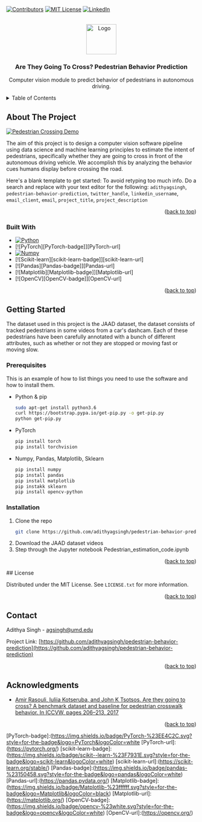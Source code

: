 <!-- Improved compatibility of back to top link: See: https://github.com/othneildrew/Best-README-Template/pull/73 -->
<a name="readme-top"></a>
<!--
*** Thanks for checking out the Best-README-Template. If you have a suggestion
*** that would make this better, please fork the repo and create a pull request
*** or simply open an issue with the tag "enhancement".
*** Don't forget to give the project a star!
*** Thanks again! Now go create something AMAZING! :D
-->



<!-- PROJECT SHIELDS -->
<!--
*** I'm using markdown "reference style" links for readability.
*** Reference links are enclosed in brackets [ ] instead of parentheses ( ).
*** See the bottom of this document for the declaration of the reference variables
*** for contributors-url, forks-url, etc. This is an optional, concise syntax you may use.
*** https://www.markdownguide.org/basic-syntax/#reference-style-links
-->
[![Contributors][contributors-shield]][contributors-url]
[![MIT License][license-shield]][license-url]
[![LinkedIn][linkedin-shield]][linkedin-url]



<!-- PROJECT LOGO -->
<br />
<div align="center">
  <a href="https://github.com/adithyagsingh/pedestrian-behavior-prediction">
    <img src="images/logo.png" alt="Logo" width="80" height="80">
  </a>

<h3 align="center">Are They Going To Cross? Pedestrian Behavior Prediction</h3>

  <p align="center">
    Computer vision module to predict behavior of pedestrians in autonomous driving.
  </p>
</div>



<!-- TABLE OF CONTENTS -->
<details>
  <summary>Table of Contents</summary>
  <ol>
    <li>
      <a href="#about-the-project">About The Project</a>
      <ul>
        <li><a href="#built-with">Built With</a></li>
      </ul>
    </li>
    <li>
      <a href="#getting-started">Getting Started</a>
      <ul>
        <li><a href="#prerequisites">Prerequisites</a></li>
        <li><a href="#installation">Installation</a></li>
      </ul>
    </li>
    <li><a href="#license">License</a></li>
    <li><a href="#contact">Contact</a></li>
    <li><a href="#acknowledgments">Acknowledgments</a></li>
  </ol>
</details>



<!-- ABOUT THE PROJECT -->
## About The Project

[![Pedestrian Crossing Demo][product-screenshot]]()

The aim of this project is to design a computer vision software pipeline using data
science and machine learning principles to estimate the intent of pedestrians, specifically
whether they are going to cross in front of the autonomous driving vehicle. We accomplish this
by analyzing the behavior cues humans display before crossing the road.

Here's a blank template to get started: To avoid retyping too much info. Do a search and replace with your text editor for the following: `adithyagsingh`, `pedestrian-behavior-prediction`, `twitter_handle`, `linkedin_username`, `email_client`, `email`, `project_title`, `project_description`

<p align="right">(<a href="#readme-top">back to top</a>)</p>



### Built With

* [![Python][Python-badge]][Python-url]
* [![PyTorch][PyTorch-badge]][PyTorch-url]
* [![Numpy][Numpy-badge]][Numpy-url]
* [![Scikit-learn][scikit-learn-badge]][scikit-learn-url]
* [![Pandas][Pandas-badge]][Pandas-url]
* [![Matplotlib][Matplotlib-badge]][Matplotlib-url]
* [![OpenCV][OpenCV-badge]][OpenCV-url]

<p align="right">(<a href="#readme-top">back to top</a>)</p>



<!-- GETTING STARTED -->
## Getting Started

The dataset used in this project is the JAAD dataset, the dataset consists of tracked pedestrians in some videos from a car's dashcam. Each of these pedestrians have been carefully annotated with a bunch of different attributes, such as whether or not they are stopped or moving fast or moving slow.

### Prerequisites

This is an example of how to list things you need to use the software and how to install them.
* Python & pip
  ```sh
  sudo apt-get install python3.6
  curl https://bootstrap.pypa.io/get-pip.py -o get-pip.py
  python get-pip.py
  ```
* PyTorch
  ```sh
  pip install torch
  pip install torchvision
  ```
* Numpy, Pandas, Matplotlib, Sklearn
  ```sh
  pip install numpy
  pip install pandas
  pip install matplotlib
  pip instakk sklearn
  pip install opencv-python
  ```


### Installation

1. Clone the repo
   ```sh
   git clone https://github.com/adithyagsingh/pedestrian-behavior-prediction.git
   ```
3. Download the JAAD dataset videos
4. Step through the Jupyter notebook Pedestrian_estimation_code.ipynb

<p align="right">(<a href="#readme-top">back to top</a>)</p>
<!-- LICENSE -->
## License

Distributed under the MIT License. See `LICENSE.txt` for more information.

<p align="right">(<a href="#readme-top">back to top</a>)</p>



<!-- CONTACT -->
## Contact

Adithya Singh - agsingh@umd.edu

Project Link: [https://github.com/adithyagsingh/pedestrian-behavior-prediction](https://github.com/adithyagsingh/pedestrian-behavior-prediction)

<p align="right">(<a href="#readme-top">back to top</a>)</p>



<!-- ACKNOWLEDGMENTS -->
## Acknowledgments

* [Amir Rasouli, Iuliia Kotseruba, and John K Tsotsos. Are
they going to cross? A benchmark dataset and baseline for
pedestrian crosswalk behavior. In ICCVW, pages 206–213,
2017](https://data.nvision2.eecs.yorku.ca/JAAD_dataset/)

<p align="right">(<a href="#readme-top">back to top</a>)</p>



<!-- MARKDOWN LINKS & IMAGES -->
<!-- https://www.markdownguide.org/basic-syntax/#reference-style-links -->
[contributors-shield]: https://img.shields.io/github/contributors/adithyagsingh/pedestrian-behavior-prediction.svg?style=for-the-badge
[contributors-url]: https://github.com/adithyagsingh/pedestrian-behavior-prediction/graphs/contributors
[forks-shield]: https://img.shields.io/github/forks/adithyagsingh/pedestrian-behavior-prediction.svg?style=for-the-badge
[forks-url]: https://github.com/adithyagsingh/pedestrian-behavior-prediction/network/members
[stars-shield]: https://img.shields.io/github/stars/adithyagsingh/pedestrian-behavior-prediction.svg?style=for-the-badge
[stars-url]: https://github.com/adithyagsingh/pedestrian-behavior-prediction/stargazers
[issues-shield]: https://img.shields.io/github/issues/adithyagsingh/pedestrian-behavior-prediction.svg?style=for-the-badge
[issues-url]: https://github.com/adithyagsingh/pedestrian-behavior-prediction/issues
[license-shield]: https://img.shields.io/github/license/adithyagsingh/pedestrian-behavior-prediction.svg?style=for-the-badge
[license-url]: https://github.com/adithyagsingh/pedestrian-behavior-prediction/blob/master/LICENSE.txt
[linkedin-shield]: https://img.shields.io/badge/-LinkedIn-black.svg?style=for-the-badge&logo=linkedin&colorB=555
[linkedin-url]: https://linkedin.com/in/linkedin_username
[product-screenshot]: images/output.gif
[Next.js]: https://img.shields.io/badge/next.js-000000?style=for-the-badge&logo=nextdotjs&logoColor=white
[Next-url]: https://nextjs.org/
[React.js]: https://img.shields.io/badge/React-20232A?style=for-the-badge&logo=react&logoColor=61DAFB
[React-url]: https://reactjs.org/
[Vue.js]: https://img.shields.io/badge/Vue.js-35495E?style=for-the-badge&logo=vuedotjs&logoColor=4FC08D
[Vue-url]: https://vuejs.org/
[Angular.io]: https://img.shields.io/badge/Angular-DD0031?style=for-the-badge&logo=angular&logoColor=white
[Angular-url]: https://angular.io/
[Svelte.dev]: https://img.shields.io/badge/Svelte-4A4A55?style=for-the-badge&logo=svelte&logoColor=FF3E00
[Svelte-url]: https://svelte.dev/
[Laravel.com]: https://img.shields.io/badge/Laravel-FF2D20?style=for-the-badge&logo=laravel&logoColor=white
[Laravel-url]: https://laravel.com
[Bootstrap.com]: https://img.shields.io/badge/Bootstrap-563D7C?style=for-the-badge&logo=bootstrap&logoColor=white
[Bootstrap-url]: https://getbootstrap.com
[JQuery.com]: https://img.shields.io/badge/jQuery-0769AD?style=for-the-badge&logo=jquery&logoColor=white
[JQuery-url]: https://jquery.com 
[Python-badge]:(https://img.shields.io/badge/python-3670A0?style=for-the-badge&logo=python&logoColor=ffdd54)
[Python-url]:(https://www.python.org/)
[NumPy-badge]:(https://img.shields.io/badge/numpy-%23013243.svg?style=for-the-badge&logo=numpy&logoColor=white)
[Numpy-url]:(https://numpy.org/)
[PyTorch-badge]:(https://img.shields.io/badge/PyTorch-%23EE4C2C.svg?style=for-the-badge&logo=PyTorch&logoColor=white
[PyTorch-url]:(https://pytorch.org/)
[scikit-learn-badge]:(https://img.shields.io/badge/scikit--learn-%23F7931E.svg?style=for-the-badge&logo=scikit-learn&logoColor=white)
[scikit-learn-url]:(https://scikit-learn.org/stable/)
[Pandas-badge]:(https://img.shields.io/badge/pandas-%23150458.svg?style=for-the-badge&logo=pandas&logoColor=white)
[Pandas-url]:(https://pandas.pydata.org/)
[Matplotlib-badge]:(https://img.shields.io/badge/Matplotlib-%23ffffff.svg?style=for-the-badge&logo=Matplotlib&logoColor=black)
[Matplotlib-url]:(https://matplotlib.org/)
[OpenCV-badge]:(https://img.shields.io/badge/opencv-%23white.svg?style=for-the-badge&logo=opencv&logoColor=white)
[OpenCV-url]:(https://opencv.org/)